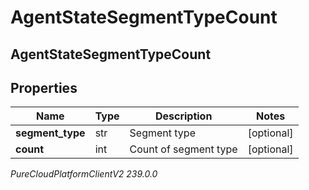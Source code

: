 # AgentStateSegmentTypeCount

## AgentStateSegmentTypeCount

## Properties

|Name | Type | Description | Notes|
|------------ | ------------- | ------------- | -------------|
| **segment_type** | str | Segment type | [optional] |
| **count** | int | Count of segment type | [optional] |



_PureCloudPlatformClientV2 239.0.0_
